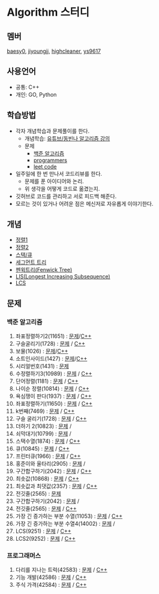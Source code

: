 # Algorithm 스터디
## 멤버
[baesy0](https://github.com/studyalgo/Seoyoung), [jiyoungjj](https://github.com/studyalgo/jiyoungjj), [highcleaner](https://github.com/studyalgo/highcleaner), [ys9617](https://github.com/studyalgo/ys9617)
## 사용언어
- 공통: C++
- 개인: GO, Python
## 학습방법
- 각자 개념학습과 문제풀이를 한다.
  - 개념학습: [유튜브/동빈나 알고리즘 강의](https://www.youtube.com/watch?v=qQ5iLNjpxSk&list=PLRx0vPvlEmdDHxCvAQS1_6XV4deOwfVrz)
  - 문제
    - [백준 알고리즘](https://www.acmicpc.net)
    - [programmers](https://programmers.co.kr)
    - [leet code](https://leetcode.com)
- 일주일에 한 번 만나서 코드리뷰를 한다.
  - 문제를 푼 아이디어와 논리.
  - 위 생각을 어떻게 코드로 옮겼는지.
- 깃허브로 코드를 관리하고 서로 피드백 해준다.
- 모르는 것이 있거나 어려운 점은 메신저로 자유롭게 이야기한다.

## 개념
- [정렬1](./docs/sorting/Sorting.md)
- [정렬2](./docs/sorting/cppSTL.md)
- [스택/큐](./docs/stack_queue/stackNqueue.md)
- [세그먼트 트리](https://www.acmicpc.net/blog/view/9)
- [펜윅트리(Fenwick Tree)](https://www.acmicpc.net/blog/view/21)
- [LIS(Longest Increasing Subsequence)](https://dyngina.tistory.com/16)
- [LCS](https://twinw.tistory.com/126)

## 문제
### 백준 알고리즘

1. 좌표정렬하기2(11651) : [문제](https://www.acmicpc.net/problem/11651)/[C++](./docs/sorting/sortingCoord.cpp)
1. 구슬굴리기(1728) : [문제](https://www.acmicpc.net/problem/1728) / [C++](./docs/sorting/rollingMarble.cpp)
1. 보물(1026) : [문제](https://www.acmicpc.net/problem/1026)/[C++](./docs/sorting/treasure.cpp)
1. 소트인사이드(1427) : [문제](https://www.acmicpc.net/problem/1427)/[C++](./docs/sorting/sortInside.cpp)
1. 시리얼번호(1431) : [문제](https://www.acmicpc.net/problem/1431)
1. 수정렬하기3(10989) : [문제](https://www.acmicpc.net/problem/10989) / [C++]()
1. 단어정렬(1181) : [문제](https://www.acmicpc.net/problem/1181) / [C++](./docs/sorting/sortingWords.cpp)
1. 나이순 정렬(10814) : [문제](https://www.acmicpc.net/problem/10814) / [C++](./docs/sorting/ageOrderedSorting.cpp)
1. 욕심쟁이 판다(1937) : [문제](https://www.acmicpc.net/problem/1937) / [C++](./docs/sorting/greedyPanda.cpp)
1. 좌표정렬하기(11650) : [문제](https://www.acmicpc.net/problem/11650) / [C++](./docs/sorting/sortingCoord.cpp)
1. k번째(7469) : [문제](https://www.acmicpc.net/problem/7469) / [C++](./docs/sorting/kNum.cpp)
1. 구슬 굴리기(1728) : [문제](https://www.acmicpc.net/problem/1728) / [C++](./docs/sorting/rollingMarble.cpp)
1. 더하기 2(10823) : [문제](https://www.acmicpc.net/problem/10823) /
1. 쇠막대기(10799) : [문제](https://www.acmicpc.net/problem/10799) /
1. 스택수열(1874) : [문제](https://www.acmicpc.net/problem/1874) / [C++](./docs/stack_queue/stackSequence.cpp)
1. 큐(10845) : [문제](https://www.acmicpc.net/problem/10845) / [C++](./docs/stack_queue/queue.cpp)
1. 프린터큐(1966) : [문제](https://www.acmicpc.net/problem/1966) / [C++](./docs/stack_queue/printerQueue.cpp)
1. 홍준이와 울타리(2905) : [문제](https://www.acmicpc.net/problem/2905) /
1. 구간합구하기(2042) : [문제](https://www.acmicpc.net/problem/2042) / [C++](./docs/segmentTree/sectionSum.cpp)
1. 최솟값(10868) : [문제](https://www.acmicpc.net/problem/10868) / [C++](./docs/segmentTree/minimumValue.cpp)
1. 최솟값과 최댓값(2357) : [문제](https://www.acmicpc.net/problem/2357) / [C++](./docs/segmentTree/minmaxValue.cpp)
1. 전깃줄(2565) : [문제](https://www.acmicpc.net/problem/2565)
1. 구간합구하기(2042) : [문제](https://www.acmicpc.net/problem/2042) /
1. 전깃줄(2565) : [문제](https://www.acmicpc.net/problem/2565) / [C++](./docs/LIS/electricWire.cpp)
1. 가장 긴 증가하는 부분 수열(11053) : [문제](https://www.acmicpc.net/problem/11053) / [C++](./docs/LIS/lis1.cpp)
1. 가장 긴 증가하는 부분 수열4(14002) : [문제](https://www.acmicpc.net/problem/14002) /
1. LCS(9251) : [문제](https://www.acmicpc.net/problem/9251) / [C++](docs/LCS/lcs.cpp)
1. LCS2(9252) : [문제](https://www.acmicpc.net/problem/9252) / [C++](docs/LCS/lcs2.cpp)
### 프로그래머스
1. 다리를 지나는 트럭(42583) : [문제](https://programmers.co.kr/learn/courses/30/lessons/42583) / [C++](./docs/stack_queue/truckCrossingBridge.cpp)
1. 기능 개발(42586) : [문제](https://programmers.co.kr/learn/courses/30/lessons/42586) / [C++](./docs/stack_queue/developingFunction.cpp)
1. 주식 가격(42584) : [문제](https://programmers.co.kr/learn/courses/30/lessons/42584) / [C++](./docs/stack_queue/stockoption.cpp)
